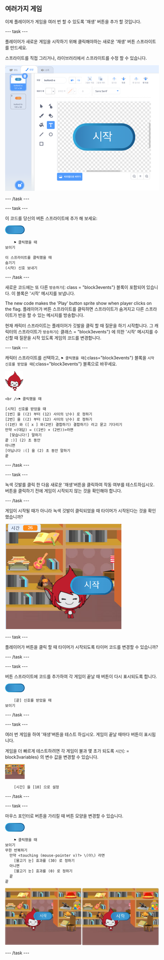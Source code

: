 ## 여러가지 게임

이제 플레이어가 게임을 여러 번 할 수 있도록 '재생' 버튼을 추가 할 것입니다.

\--- task \---

플레이어가 새로운 게임을 시작하기 위해 클릭해야하는 새로운 '재생' 버튼 스프라이트를 만드세요.

스프라이트를 직접 그리거나, 라이브러리에서 스프라이트를 수정 할 수 있습니다.

![재생 버튼 그림](images/brain-play.png)

\--- /task \---

\--- task \---

이 코드를 당신의 버튼 스프라이트에 추가 해 보세요:

![버튼 스프라이트](images/button-sprite.png)

```blocks3
    ⚑ 클릭했을 때
보이기

이 스프라이트를 클릭했을 때
숨기기
(시작) 신호 보내기
```

\--- /task \---

새로운 코드에는 또 다른 `방송하기`{: class = "block3events"} 블록이 포함되어 있습니다. 이 블록은 '시작' 메시지를 보냅니다.

The new code makes the 'Play' button sprite show when player clicks on the flag. 플레이어가 버튼 스프라이트를 클릭하면 스프라이트가 숨겨지고 다른 스프라이트가 반응 할 수 있는 메시지를 방송합니다.

현재 캐릭터 스프라이트는 플레이어가 깃발을 클릭 할 때 질문을 하기 시작합니다. 그 캐릭터의 스프라이트가 `방송하기`{: 클래스 = "block3events"} 에 의한 '시작' 메시지를 수신할 때 질문을 시작 있도록 게임의 코드를 변경합니다.

\--- task \---

캐릭터 스프라이트를 선택하고, `⚑ 클릭했을 때`{:class="block3events"} 블록을 `시작 신호를 받았을 때`{:class="block3events"} 블록으로 바꾸세요.

![캐릭터 스프라이트](images/giga-sprite.png)

```blocks3
<br />⚑ 클릭했을 때

[시작] 신호를 받았을 때
[1번] 을 ((2) 부터 (12) 사이의 난수) 로 정하기
[2번] 을 ((2) 부터 (12) 사이의 난수) 로 정하기
((1번) 와 ([ x ] 와(2번) 결합하기) 결합하기) 라고 묻고 기다리기
만약 <(대답) = ((1번) × (2번))>라면 
  [맞습니다!] 말하기
끝 :)] (2) 초 동안
아니면
[아닙니다 :(] 을 (2) 초 동안 말하기
끝
```

\--- /task \---

\--- task \---

녹색 깃발를 클릭 한 다음 새로운 '재생'버튼을 클릭하여 작동 여부를 테스트하십시오. 버튼을 클릭하기 전에 게임이 시작되지 않는 것을 확인해야 합니다.

\--- /task \---

게임이 시작될 때가 아니라 녹색 깃발이 클릭되었을 때 타이머가 시작된다는 것을 확인했습니까?

![타이머 시작됨](images/brain-timer-bug.png)

\--- task \---

플레이어가 버튼을 클릭 할 때 타이머가 시작되도록 타이머 코드를 변경할 수 있습니까?

\--- /task \---

\--- task \---

버튼 스프라이트에 코드를 추가하여 각 게임이 끝날 때 버튼이 다시 표시되도록 합니다.

![버튼 스프라이트](images/button-sprite.png)

```blocks3
    [끝] 신호를 받았을 때
보이기
```

\--- /task \---

\--- task \---

여러 번 게임을 하여 '재생'버튼을 테스트 하십시오. 게임이 끝날 때마다 버튼이 표시됩니다.

게임을 더 빠르게 테스트하려면 각 게임이 불과 몇 초가 되도록 `시간`{: = block3variables} 의 변수 값을 변경할 수 있습니다.

![무대](images/stage-sprite.png)

```blocks3
    [시간] 을 [10] 으로 설정
```

\--- /task \---

\--- task \---

마우스 포인터로 버튼을 가리킬 때 버튼 모양을 변경할 수 있습니다.

![버튼](images/button-sprite.png)

```blocks3
    ⚑ 클릭했을 때
보이기
무한 반복하기 
  만약 <touching (mouse-pointer v)?> \(이\) 라면 
    [물고기 눈] 효과를 (30) 로 정하기
  아니면 
    [물고기 눈] 효과를 (0) 로 정하기
  끝
끝
```

![스크린샷](images/brain-fisheye.png)

\--- /task \---